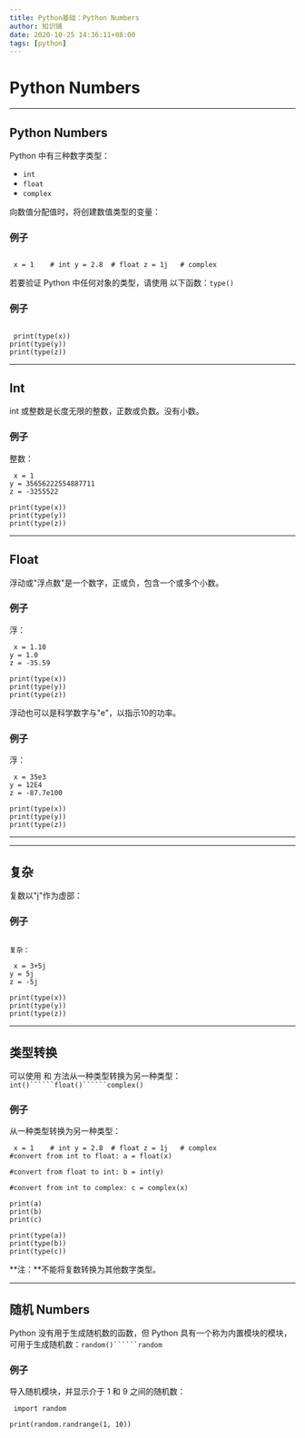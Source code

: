 ```yaml
---
title: Python基础：Python Numbers
author: 知识铺
date: 2020-10-25 14:36:11+08:00
tags: [python]
---
```


# Python Numbers

---

## Python  Numbers

Python 中有三种数字类型：

* ``int``
* ``float``
* ``complex``

向数值分配值时，将创建数值类型的变量：

### 例子

```

 x = 1    # int y = 2.8  # float z = 1j   # complex 
```

<font _mstmutation="1" _msthash="103727" _msttexthash="185478917">若要验证 Python 中任何对象的类型，请使用 以下函数：</font>``type()``

### 例子

```

 print(type(x))
print(type(y))
print(type(z)) 

```

---

## Int

int 或整数是长度无限的整数，正数或负数。没有小数。

### 例子

整数：

```
 x = 1
y = 35656222554887711
z = -3255522

print(type(x))
print(type(y))
print(type(z))

```

---

## Float

浮动或"浮点数"是一个数字，正或负，包含一个或多个小数。

### 例子

浮：

```
 x = 1.10
y = 1.0
z = -35.59

print(type(x))
print(type(y))
print(type(z))

```

浮动也可以是科学数字与"e"，以指示10的功率。

### 例子

浮：

```
 x = 35e3
y = 12E4
z = -87.7e100

print(type(x))
print(type(y))
print(type(z))

```

---

---

## 复杂

复数以"j"作为虚部：

### 例子

```

复杂：

 x = 3+5j
y = 5j
z = -5j

print(type(x))
print(type(y))
print(type(z))

```

---

## 类型转换

<font _mstmutation="1" _msthash="105066" _msttexthash="132386267">可以使用 和 方法从一种类型转换为另一种类型：</font>``int()``````float()``````complex()``

### 例子

从一种类型转换为另一种类型：

```
 x = 1    # int y = 2.8  # float z = 1j   # complex 
#convert from int to float: a = float(x)

#convert from float to int: b = int(y)

#convert from int to complex: c = complex(x)

print(a)
print(b)
print(c)

print(type(a))
print(type(b))
print(type(c))

```

**注：**不能将复数转换为其他数字类型。

---

## 随机 Numbers

<font _mstmutation="1" _msthash="104468" _msttexthash="499767723">Python 没有用于生成随机数的函数，但 Python 具有一个称为内置模块的模块，可用于生成随机数：</font>``random()``````random``

### 例子

导入随机模块，并显示介于 1 和 9 之间的随机数：

```
 import random

print(random.randrange(1, 10))

```

